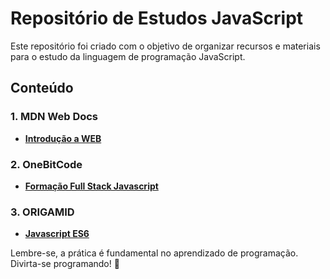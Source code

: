 # Repositório de Estudos JavaScript

Este repositório foi criado com o objetivo de organizar recursos e materiais para o estudo da linguagem de programação JavaScript.

## Conteúdo

### 1. **MDN Web Docs**
   - **[Introdução a WEB](https://developer.mozilla.org/pt-BR/docs/Learn/Getting_started_with_the_web)**

### 2. **OneBitCode**
   - **[Formação Full Stack Javascript](https://cursos.onebitcode.com/)**

### 3. **ORIGAMID**
   - **[Javascript ES6](https://www.origamid.com/)**

Lembre-se, a prática é fundamental no aprendizado de programação. Divirta-se programando! 🚀